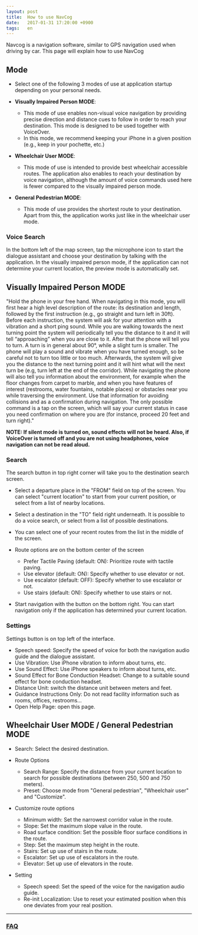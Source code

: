 ```yaml
---
layout: post
title:  How to use NavCog
date:   2017-01-31 17:20:00 +0900
tags:   en
---
```


Navcog is a navigation software, similar to GPS navigation used when driving by car. This page will explain how to use NavCog

## Mode
* Select one of the following 3 modes of use at application startup depending on your personal needs.

* **Visually Impaired Person MODE**:
  * This mode of use enables non-visual voice navigation by providing precise direction and distance cues to follow in order to reach your destination. This mode is designed to be used together with VoiceOver.
  * In this mode, we recommend keeping your iPhone in a given position (e.g., keep in your pochette, etc.) 
* **Wheelchair User MODE**:
  * This mode of use is intended to provide best wheelchair accessible routes. The application also enables to reach your destination by voice navigation, although the amount of voice commands used here is fewer compared to the visually impaired person mode.
* **General Pedestrian MODE**:
  * This mode of use provides the shortest route to your destination. Apart from this, the application works just like in the wheelchair user mode.

### Voice Search

In the bottom left of the map screen, tap the microphone icon to start the dialogue assistant and choose your destination by talking with the application. In the visually impaired person mode, if the application can not determine your current location, the preview mode is automatically set.

## Visually Impaired Person MODE

"Hold the phone in your free hand. When navigating in this mode, you will first hear a high level description of the route: its destination and length, followed by the first instruction (e.g., go straight and turn left in 30ft). Before each instruction, the system will ask for your attention with a vibration and a short ping sound. While you are walking towards the next turning point the system will periodically tell you the distance to it and it will tell “approaching” when you are close to it. After that the phone will tell you to turn. A turn is in general about 90°, while a slight turn is smaller. The phone will play a sound and vibrate when you have turned enough, so be careful not to turn too little or too much. Afterwards, the system will give you the distance to the next turning point and it will hint what will the next turn be (e.g, turn left at the end of the corridor). While navigating the phone will also tell you information about the environment, for example when the floor changes from carpet to marble, and when you have features of interest (restrooms, water fountains, notable places) or obstacles near you while traversing the environment. Use that information for avoiding collisions and as a confirmation during navigation. The only possible command is a tap on the screen, which will say your current status in case you need confirmation on where you are (for instance, proceed 20 feet and turn right)."

**NOTE: If silent mode is turned on, sound effects will not be heard. Also, if VoiceOver is turned off and you are not using headphones, voice navigation can not be read aloud.**

### Search

The search button in top right corner will take you to the destination search screen.
  
* Select a departure place in the "FROM" field on top of the screen. You can select "current location" to start from your current position, or select from a list of nearby locations.

* Select a destination in the "TO" field right underneath. It is possible to do a voice search, or select from a list of possible destinations.
  
* You can select one of your recent routes from the list in the middle of the screen.

* Route options are on the bottom center of the screen
  * Prefer Tactile Paving (default: ON): Prioritize route with tactile paving.
  * Use elevator (default: ON): Specify whether to use elevator or not.
  * Use escalator (default: OFF): Specify whether to use escalator or not.
  * Use stairs (default: ON): Specify whether to use stairs or not.

* Start navigation with the button on the bottom right. You can start navigation only if the application has determined your current location.
  
### Settings

Settings button is on top left of the interface.

* Speech speed: Specify the speed of voice for both the navigation audio guide and the dialogue assistant.
* Use Vibration: Use iPhone vibration to inform about turns, etc.
* Use Sound Effect: Use iPhone speakers to inform about turns, etc.
* Sound Effect for Bone Conduction Headset: Change to a suitable sound effect for bone conduction headset.
* Distance Unit: switch the distance unit between meters and feet.
* Guidance Instructions Only: Do not read facility information such as rooms, offices, restrooms...
* Open Help Page: open this page.

## Wheelchair User MODE / General Pedestrian MODE

* Search: Select the desired destination.

* Route Options
  * Search Range: Specify the distance from your current location to search for possible destinations (between 250, 500 and 750 meters).
  * Preset: Choose mode from "General pedestrian", "Wheelchair user" and "Customize".
* Customize route options
  * Minimum width: Set the narrowest corridor value in the route.
  * Slope: Set the maximum slope value in the route.
  * Road surface condition: Set the possible floor surface conditions in the route.
  * Step: Set the maximum step height in the route.
  * Stairs: Set up use of stairs in the route.
  * Escalator: Set up use of escalators in the route.
  * Elevator: Set up use of elevators in the route.

* Setting
  * Speech speed: Set the speed of the voice for the navigation audio guide.
  * Re-init Localization: Use to reset your estimated position when this one deviates from your real position.
  
-----

### [FAQ](/faq.html)
